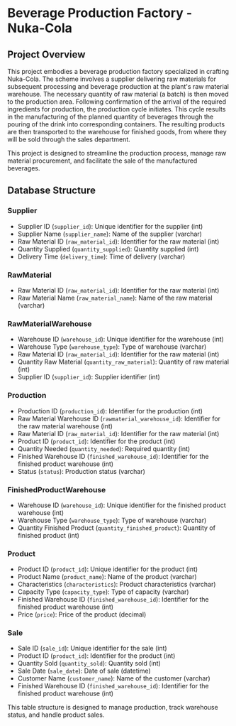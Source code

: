 # Beverage Production Factory - Nuka-Cola

## Project Overview

This project embodies a beverage production factory specialized in crafting Nuka-Cola. The scheme involves a supplier 
delivering raw materials for subsequent processing and beverage production at the plant's raw material warehouse. 
The necessary quantity of raw material (a batch) is then moved to the production area. Following confirmation of the 
arrival of the required ingredients for production, the production cycle initiates. This cycle results in the 
manufacturing of the planned quantity of beverages through the pouring of the drink into corresponding containers. 
The resulting products are then transported to the warehouse for finished goods, from where they will be sold through 
the sales department.

This project is designed to streamline the production process, manage raw material procurement, and facilitate the sale
of the manufactured beverages.
## Database Structure

### Supplier

- Supplier ID (`supplier_id`): Unique identifier for the supplier (int)
- Supplier Name (`supplier_name`): Name of the supplier (varchar)
- Raw Material ID (`raw_material_id`): Identifier for the raw material (int)
- Quantity Supplied (`quantity_supplied`): Quantity supplied (int)
- Delivery Time (`delivery_time`): Time of delivery (varchar)

### RawMaterial

- Raw Material ID (`raw_material_id`): Identifier for the raw material (int)
- Raw Material Name (`raw_material_name`): Name of the raw material (varchar)

### RawMaterialWarehouse

- Warehouse ID (`warehouse_id`): Unique identifier for the warehouse (int)
- Warehouse Type (`warehouse_type`): Type of warehouse (varchar)
- Raw Material ID (`raw_material_id`): Identifier for the raw material (int)
- Quantity Raw Material (`quantity_raw_material`): Quantity of raw material (int)
- Supplier ID (`supplier_id`): Supplier identifier (int)

### Production

- Production ID (`production_id`): Identifier for the production (int)
- Raw Material Warehouse ID (`rawmaterial_warehouse_id`): Identifier for the raw material warehouse (int)
- Raw Material ID (`raw_material_id`): Identifier for the raw material (int)
- Product ID (`product_id`): Identifier for the product (int)
- Quantity Needed (`quantity_needed`): Required quantity (int)
- Finished Warehouse ID (`finished_warehouse_id`): Identifier for the finished product warehouse (int)
- Status (`status`): Production status (varchar)

### FinishedProductWarehouse

- Warehouse ID (`warehouse_id`): Unique identifier for the finished product warehouse (int)
- Warehouse Type (`warehouse_type`): Type of warehouse (varchar)
- Quantity Finished Product (`quantity_finished_product`): Quantity of finished product (int)

### Product

- Product ID (`product_id`): Unique identifier for the product (int)
- Product Name (`product_name`): Name of the product (varchar)
- Characteristics (`characteristics`): Product characteristics (varchar)
- Capacity Type (`capacity_type`): Type of capacity (varchar)
- Finished Warehouse ID (`finished_warehouse_id`): Identifier for the finished product warehouse (int)
- Price (`price`): Price of the product (decimal)

### Sale

- Sale ID (`sale_id`): Unique identifier for the sale (int)
- Product ID (`product_id`): Identifier for the product (int)
- Quantity Sold (`quantity_sold`): Quantity sold (int)
- Sale Date (`sale_date`): Date of sale (datetime)
- Customer Name (`customer_name`): Name of the customer (varchar)
- Finished Warehouse ID (`finished_warehouse_id`): Identifier for the finished product warehouse (int)

This table structure is designed to manage production, track warehouse status, and handle product sales.